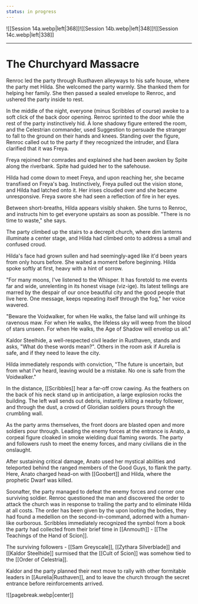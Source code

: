 ```yaml
---
status: in progress
---
```

![[Session 14a.webp|left|368]]![[Session 14b.webp|left|348]]![[Session 14c.webp|left|338]]

---------------------------------
# The Churchyard Massacre
Renroc led the party through Rusthaven alleyways to his safe house, where the party met Hilda. She welcomed the party warmly. She thanked them for helping her family. She then passed a sealed envelope to Renroc, and ushered the party inside to rest.

In the middle of the night, everyone (minus Scribbles of course) awoke to a soft click of the back door opening. Renroc sprinted to the door while the rest of the party instinctively hid. A lone shadowy figure entered the room, and the Celestrian commander, used Suggestion to persuade the stranger to fall to the ground on their hands and knees. Standing over the figure, Renroc called out to the party if they recognized the intruder, and Elara clarified that it was Freya.

Freya rejoined her comrades and explained she had been awoken by Spite along the riverbank. Spite had guided her to the safehouse.

Hilda had come down to meet Freya, and upon reaching her, she became transfixed on Freya's bag. Instinctively, Freya pulled out the vision stone, and Hilda had latched onto it. Her irises clouded over and she became unresponsive. Freya swore she had seen a reflection of fire in her eyes.

Between short-breaths, Hilda appears visibly shaken. She turns to Renroc, and instructs him to get everyone upstairs as soon as possible. "There is no time to waste," she says.

The party climbed up the stairs to a decrepit church, where dim lanterns illuminate a center stage, and Hilda had climbed onto to address a small and confused croud.

Hilda's face had grown sullen and had seemingly-aged like it'd been years from only hours before. She waited a moment before beginning. Hilda spoke softly at first, heavy with a hint of sorrow.

"For many moons, I've listened to the Whisper. It has foretold to me events far and wide, unrelenting in its honest visage (viz-ige). Its latest tellings are marred by the despair of our once beautiful city and the good people that live here. One message, keeps repeating itself through the fog," her voice wavered.

"Beware the Voidwalker, for when He walks, the false land will unhinge its ravenous maw. For when He walks, the lifeless sky will weep from the blood of stars unseen. For when He walks, the Age of Shadow will envelop us all."

Kaldor Steelhide, a well-respected civil leader in Rusthaven, stands and asks, "What do these words mean?". Others in the room ask if Aurelia is safe, and if they need to leave the city.

Hilda immediately responds with conviction, "The future is uncertain, but from what I've heard, leaving would be a mistake. No one is safe from the Voidwalker."

In the distance, [[Scribbles]] hear a far-off crow cawing. As the feathers on the back of his neck stand up in anticipation, a large explosion rocks the building. The left wall sends out debris, instantly killing a nearby follower, and through the dust, a crowd of Gloridian soldiers pours through the crumbling wall.

As the party arms themselves, the front doors are blasted open and more soldiers pour through. Leading the enemy forces at the entrance is Anato, a corpeal figure cloaked in smoke wielding dual flaming swords. The party and followers rush to meet the enemy forces, and many civilians die in the onslaught.

After sustaining critical damage, Anato used her mystical abilities and teleported behind the ranged members of the Good Guys, to flank the party. Here, Anato charged head-on with [[Goobert]] and Hilda, where the prophetic Dwarf was killed.

Soonafter, the party managed to defeat the enemy forces and corner one surviving soldier. Renroc questioned the man and discovered the order to attack the church was in response to trailing the party and to eliminate Hilda at all costs. The order has been given by the  upon looting the bodies, they had found a medellion on the second-in-command, adorned with a human-like ourborous. Scribbles immediately recognized the symbol from a book the party had collected from their brief time in [[Anmouth]] - [[The Teachings of the Hand of Scion]].

The surviving followers - [[Sam Greyscale]], [[Zythara Silverblade]] and [[Kaldor Steelhide]] surmised that the [[Cult of Scion]] was somehow tied to the [[Order of Celestria]].

Kaldor and the party planned their next move to rally with other formitable leaders in [[Aurelia|Rusthaven]], and to leave the church through the secret entrance before reinforcements arrived.

![[pagebreak.webp|center]]
